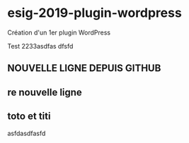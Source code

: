 # esig-2019-plugin-wordpress
Création d'un 1er plugin WordPress

Test 2233asdfas dfsfd 

## NOUVELLE LIGNE DEPUIS GITHUB

## re nouvelle ligne

## toto et titi

asfdasdfasfd
